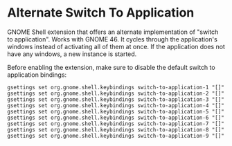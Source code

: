 Alternate Switch To Application
===============================

GNOME Shell extension that offers an alternate implementation of "switch to
application". Works with GNOME 46. It cycles through the application's windows
instead of activating all of them at once. If the application does not have any
windows, a new instance is started.

Before enabling the extension, make sure to disable the default switch to
application bindings:

```
gsettings set org.gnome.shell.keybindings switch-to-application-1 "[]"
gsettings set org.gnome.shell.keybindings switch-to-application-2 "[]"
gsettings set org.gnome.shell.keybindings switch-to-application-3 "[]"
gsettings set org.gnome.shell.keybindings switch-to-application-4 "[]"
gsettings set org.gnome.shell.keybindings switch-to-application-5 "[]"
gsettings set org.gnome.shell.keybindings switch-to-application-6 "[]"
gsettings set org.gnome.shell.keybindings switch-to-application-7 "[]"
gsettings set org.gnome.shell.keybindings switch-to-application-8 "[]"
gsettings set org.gnome.shell.keybindings switch-to-application-9 "[]"
```
